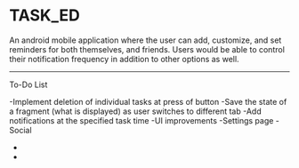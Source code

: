 # TASK_ED

An android mobile application where the user can add, customize, and set reminders for both themselves, and friends. Users would be able to control their notification frequency in addition to other options as well.

--------------------------------------------------------------------------------

To-Do List

-Implement deletion of individual tasks at press of button
-Save the state of a fragment (what is displayed) as user switches to different tab
-Add notifications at the specified task time
-UI improvements
-Settings page
-Social

-
-
